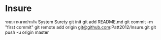 Insure
======

ระบบงานนายประกัน System Surety
git init
git add README.md
git commit -m "first commit"
git remote add origin git@github.com:Patt2012/Insure.git
git push -u origin master

